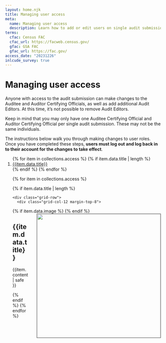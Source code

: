 ```yaml
---
layout: home.njk
title: Managing user access
meta:
  name: Managing user access
  description: Learn how to add or edit users on single audit submissions.
terms:
  cfac: Census FAC
  cfac_url: https://facweb.census.gov/
  gfac: GSA FAC
  gfac_url: https://fac.gov/
access_date: "20231226"
inlcude_survey: true
---
```



# Managing user access

Anyone with access to the audit submission can make changes to the Auditee and Auditor Certifying Officials, as well as add additional Audit Editors. At this time, it’s not possible to remove Audit Editors.

Keep in mind that you may only have one Auditee Certifying Official and Auditor Certifying Official per single audit submission. These may not be the same individuals.

The instructions below walk you through making changes to user roles. Once you have completed these steps, **users must log out and log back in to their account for the changes to take effect**.

<ol>
{% for item in collections.access %}
  {% if item.data.title | length %}
  <li>
    <a href="#{{item.data.title | slugify }}">{{item.data.title}}</a>
  </li>
  {% endif %}
{% endfor %}

<div class="grid-container">

{% for item in collections.access %}

  {% if item.data.title | length %}

    <div class="grid-row">
      <div class="grid-col-12 margin-top-8">

  {% if item.data.image %}
      <img src="{{config.baseUrl}}assets/img/access/{{access_date}}/{{item.data.image}}" width=400 style="margin-left: 2em; margin-bottom: 2em; float: right; border: 1px solid #555;"/>
  {% endif %}
        <h2 id="{{ item.data.title | slugify }}">{{item.data.title}}</h2>

  {{item.content | safe }}
  
  </div>
</div>
  {% endif %}
{% endfor %}
</div>
